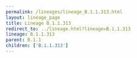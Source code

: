 ```yaml
---
permalink: /lineages/lineage_B.1.1.313.html
layout: lineage_page
title: Lineage B.1.1.313
redirect_to: ../lineage.html?lineage=B.1.1.313
lineage: B.1.1.313
parent: B.1.1
children: ['B.1.1.313']
---
```

